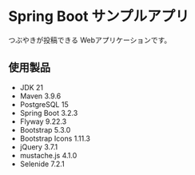 # Spring Boot サンプルアプリ
つぶやきが投稿できる Webアプリケーションです。


## 使用製品
- JDK 21
- Maven 3.9.6
- PostgreSQL 15
- Spring Boot 3.2.3
- Flyway 9.22.3
- Bootstrap 5.3.0
- Bootstrap Icons 1.11.3
- jQuery 3.7.1
- mustache.js 4.1.0
- Selenide 7.2.1
